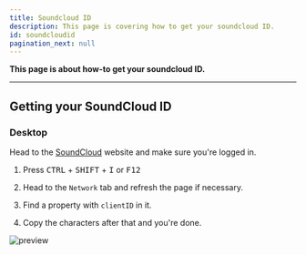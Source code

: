 ```yaml
---
title: Soundcloud ID
description: This page is covering how to get your soundcloud ID.
id: soundcloudid
pagination_next: null
---
```


**This page is about how-to get your soundcloud ID.**

---

## Getting your SoundCloud ID

### Desktop

Head to the [SoundCloud](https://soundcloud.com/) website and make sure you're logged in.

1. Press <kbd>CTRL</kbd> + <kbd>SHIFT</kbd> + <kbd>I</kbd> or <kbd>F12</kbd>

2. Head to the `Network` tab and refresh the page if necessary.

3. Find a property with `clientID` in it.

4. Copy the characters after that and you're done.

![preview](https://cdn.discordapp.com/attachments/1082168708866244648/1089057487690399856/wNZ1ZwP2xFAEAAAAABJRU5ErkJggg.png)
